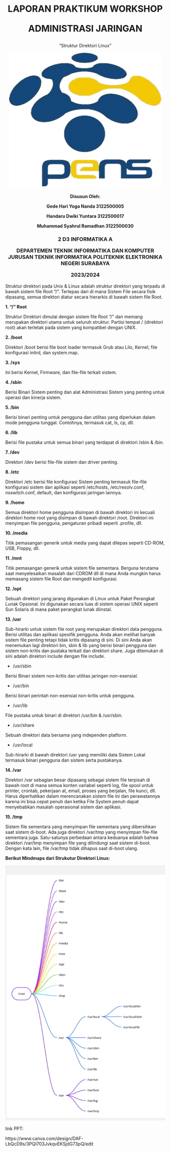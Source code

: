 <h1 align="center">
LAPORAN PRAKTIKUM WORKSHOP

**ADMINISTRASI JARINGAN**
</h1>
<p align="center">
“Struktur Direktori Linux”
</p>

<p align="center">
    <img src="img/covernobg.png" alt="Cover Image" width="480" height="420">
</p>

<h4 align="center">
   
Disusun Oleh:

**Gede Hari Yoga Nanda  					3122500005**

**Handaru Dwiki Yuntara     				3122500017**

**Muhammad Syahrul Ramadhan				3122500030**
</h4>

<h3 align="center">  
   
2 D3 INFORMATIKA A


DEPARTEMEN TEKNIK INFORMATIKA DAN KOMPUTER JURUSAN TEKNIK INFORMATIKA
POLITEKNIK ELEKTRONIKA NEGERI SURABAYA

2023/2024
</h3> 


Struktur direktori pada Unix & Linux adalah struktur direktori yang terpadu di bawah sistem file Root “/”. Terlepas dari di mana Sistem File secara fisik dipasang, semua direktori diatur secara hierarkis di bawah sistem file Root.

**1. “/” Root**

Struktur Direktori dimulai dengan sistem file Root “/” dan memang merupakan direktori utama untuk seluruh struktur. Partisi tempat / (direktori root) akan terletak pada sistem yang kompatibel dengan UNIX. 

**2. /boot**

Direktori /boot berisi file boot loader termasuk Grub atau Lilo, Kernel, file konfigurasi initrd, dan system.map.

**3. /sys**

Ini berisi Kernel, Firmware, dan file-file terkait sistem.

**4. /sbin**

Berisi Binari Sistem penting dan alat Administrasi Sistem yang penting untuk operasi dan kinerja sistem.

**5. /bin**

Berisi binari penting untuk pengguna dan utilitas yang diperlukan dalam mode pengguna tunggal. Contohnya, termasuk cat, ls, cp, dll.

**6. /lib**

Berisi file pustaka untuk semua binari yang terdapat di direktori /sbin & /bin.

**7. /dev**

Direktori /dev berisi file-file sistem dan driver penting.

**8. /etc**

Direktori /etc berisi file konfigurasi Sistem penting termasuk file-file konfigurasi sistem dan aplikasi seperti /etc/hosts, /etc/resolv.conf, nsswitch.conf, default, dan konfigurasi jaringan lainnya.

**9. /home**

Semua direktori home pengguna disimpan di bawah direktori ini kecuali direktori home root yang disimpan di bawah direktori /root. Direktori ini menyimpan file pengguna, pengaturan pribadi seperti .profile, dll.

**10. /media**

Titik pemasangan generik untuk media yang dapat dilepas seperti CD-ROM, USB, Floppy, dll.

**11. /mnt**

Titik pemasangan generik untuk sistem file sementara. Berguna terutama saat menyelesaikan masalah dari CDROM dll di mana Anda mungkin harus memasang sistem file Root dan mengedit konfigurasi.

**12. /opt**

Sebuah direktori yang jarang digunakan di Linux untuk Paket Perangkat Lunak Opsional. Ini digunakan secara luas di sistem operasi UNIX seperti Sun Solaris di mana paket perangkat lunak diinstal.

**13. /usr**

Sub-hirarki untuk sistem file root yang merupakan direktori data pengguna. Berisi utilitas dan aplikasi spesifik pengguna. Anda akan melihat banyak sistem file penting tetapi tidak kritis dipasang di sini. Di sini Anda akan menemukan lagi direktori bin, sbin & lib yang berisi binari pengguna dan sistem non-kritis dan pustaka terkait dan direktori share. Juga ditemukan di sini adalah direktori include dengan file include.

* /usr/sbin

Berisi Binari sistem non-kritis dan utilitas jaringan non-esensial.

* /usr/bin

Berisi binari perintah non-esensial non-kritis untuk pengguna.

* /usr/lib

File pustaka untuk binari di direktori /usr/bin & /usr/sbin.

* /usr/share

Sebuah direktori data bersama yang independen platform.

* /usr/local

Sub-hirarki di bawah direktori /usr yang memiliki data Sistem Lokal termasuk binari pengguna dan sistem serta pustakanya.

**14. /var**

Direktori /var sebagian besar dipasang sebagai sistem file terpisah di bawah root di mana semua konten variabel seperti log, file spool untuk printer, crontab, pekerjaan at, email, proses yang berjalan, file kunci, dll. Harus diperhatikan dalam merencanakan sistem file ini dan perawatannya karena ini bisa cepat penuh dan ketika File System penuh dapat menyebabkan masalah operasional sistem dan aplikasi.

**15. /tmp**

Sistem file sementara yang menyimpan file sementara yang dibersihkan saat sistem di-boot. Ada juga direktori /var/tmp yang menyimpan file-file sementara juga. Satu-satunya perbedaan antara keduanya adalah bahwa direktori /var/tmp menyimpan file yang dilindungi saat sistem di-boot. Dengan kata lain, file /var/tmp tidak dihapus saat di-boot ulang.



**Berikut Mindmaps dari Strukutur Direktori Linux:**

<p align="center">
    <img src="img/Tugas2/Mindmaps.jpg" alt="">
</p>


<p> link PPT:</p>
<link> https://www.canva.com/design/DAF-LbQcD9s/3PQI703JvkqvEKSjdG73pQ/edit</link>
